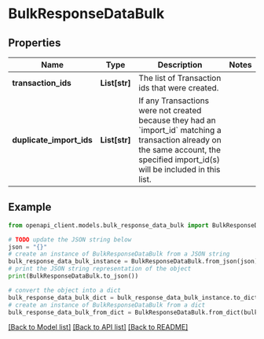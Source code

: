 # BulkResponseDataBulk


## Properties

Name | Type | Description | Notes
------------ | ------------- | ------------- | -------------
**transaction_ids** | **List[str]** | The list of Transaction ids that were created. | 
**duplicate_import_ids** | **List[str]** | If any Transactions were not created because they had an &#x60;import_id&#x60; matching a transaction already on the same account, the specified import_id(s) will be included in this list. | 

## Example

```python
from openapi_client.models.bulk_response_data_bulk import BulkResponseDataBulk

# TODO update the JSON string below
json = "{}"
# create an instance of BulkResponseDataBulk from a JSON string
bulk_response_data_bulk_instance = BulkResponseDataBulk.from_json(json)
# print the JSON string representation of the object
print(BulkResponseDataBulk.to_json())

# convert the object into a dict
bulk_response_data_bulk_dict = bulk_response_data_bulk_instance.to_dict()
# create an instance of BulkResponseDataBulk from a dict
bulk_response_data_bulk_from_dict = BulkResponseDataBulk.from_dict(bulk_response_data_bulk_dict)
```
[[Back to Model list]](../README.md#documentation-for-models) [[Back to API list]](../README.md#documentation-for-api-endpoints) [[Back to README]](../README.md)


